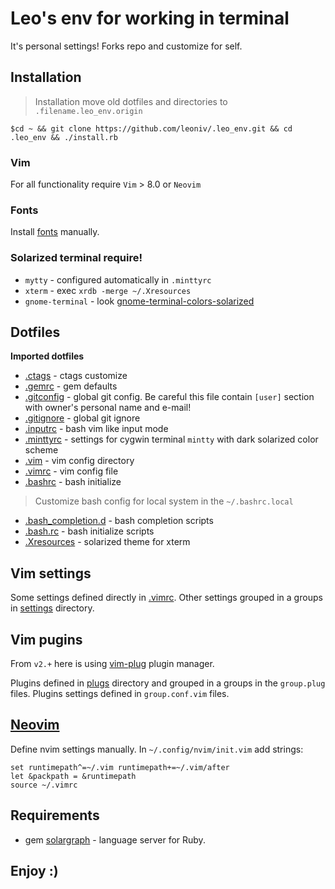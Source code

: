 # Leo's env for working in terminal

It's personal settings! Forks repo and customize for self.

## Installation

> Installation move old dotfiles and directories to `.filename.leo_env.origin`

    $cd ~ && git clone https://github.com/leoniv/.leo_env.git && cd .leo_env && ./install.rb

### Vim

For all functionality require `Vim` > 8.0 or `Neovim`

### Fonts

Install [fonts](./fonts) manually.

### Solarized terminal require!

* `mytty` - configured automatically in `.minttyrc`
* `xterm` - exec `xrdb -merge ~/.Xresources`
* `gnome-terminal` - look [gnome-terminal-colors-solarized](https://github.com/Anthony25/gnome-terminal-colors-solarized)

## Dotfiles

**Imported dotfiles**

* [.ctags](./home/.ctags) - ctags customize
* [.gemrc](./home/.gemrc) - gem defaults
* [.gitconfig](./home/.gitconfig) - global git config. Be careful this file
contain `[user]` section with owner's personal name and e-mail!
* [.gitignore](./home/.gitignore) - global git ignore
* [.inputrc](./home/.inputrc) - bash vim like input mode
* [.minttyrc](./home/.minttyrc) - settings for cygwin terminal `mintty` with
dark solarized color scheme
* [.vim](./home/.vim) - vim config directory
* [.vimrc](./home/.vimrc) - vim config file
* [.bashrc](./home/.bashrc) - bash initialize
> Customize bash config for local system in the `~/.bashrc.local`
* [.bash_completion.d](./home/.bash_completion.d) - bash completion scripts
* [.bash.rc](./home/.bash.rc) - bash initialize scripts
* [.Xresources](home/.Xresources) - solarized theme for xterm

## Vim settings

Some settings defined directly in [.vimrc](home/.vimrc). Other settings
grouped in a groups in [settings](home/.vim/settings) directory.

## Vim pugins

From `v2.+` here is using [vim-plug](https://github.com/junegunn/vim-plug) plugin
manager.

Plugins defined in [plugs](home/.vim/plugs/) directory and grouped in a
groups in the `group.plug` files. Plugins settings defined in
`group.conf.vim` files.

## [Neovim](https://neovim.io/)

Define nvim settings manually. In `~/.config/nvim/init.vim` add strings:
```vim
set runtimepath^=~/.vim runtimepath+=~/.vim/after
let &packpath = &runtimepath
source ~/.vimrc
```

## Requirements

- gem [solargraph](https://github.com/castwide/solargraph) - language server for
Ruby.

## Enjoy :)
